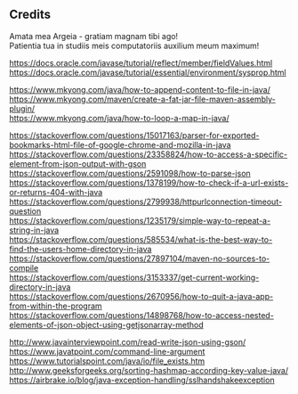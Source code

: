 Credits
--------------------------------------------------------------------------------
Amata mea Argeia - gratiam magnam tibi ago!  
Patientia tua in studiis meis computatoriis auxilium meum maximum!  

https://docs.oracle.com/javase/tutorial/reflect/member/fieldValues.html  
https://docs.oracle.com/javase/tutorial/essential/environment/sysprop.html  

https://www.mkyong.com/java/how-to-append-content-to-file-in-java/  
https://www.mkyong.com/maven/create-a-fat-jar-file-maven-assembly-plugin/  
https://www.mkyong.com/java/how-to-loop-a-map-in-java/  

https://stackoverflow.com/questions/15017163/parser-for-exported-bookmarks-html-file-of-google-chrome-and-mozilla-in-java  
https://stackoverflow.com/questions/23358824/how-to-access-a-specific-element-from-json-output-with-gson  
https://stackoverflow.com/questions/2591098/how-to-parse-json  
https://stackoverflow.com/questions/1378199/how-to-check-if-a-url-exists-or-returns-404-with-java  
https://stackoverflow.com/questions/2799938/httpurlconnection-timeout-question  
https://stackoverflow.com/questions/1235179/simple-way-to-repeat-a-string-in-java  
https://stackoverflow.com/questions/585534/what-is-the-best-way-to-find-the-users-home-directory-in-java  
https://stackoverflow.com/questions/27897104/maven-no-sources-to-compile  
https://stackoverflow.com/questions/3153337/get-current-working-directory-in-java  
https://stackoverflow.com/questions/2670956/how-to-quit-a-java-app-from-within-the-program  
https://stackoverflow.com/questions/14898768/how-to-access-nested-elements-of-json-object-using-getjsonarray-method  

http://www.javainterviewpoint.com/read-write-json-using-gson/  
https://www.javatpoint.com/command-line-argument  
https://www.tutorialspoint.com/java/io/file_exists.htm  
http://www.geeksforgeeks.org/sorting-hashmap-according-key-value-java/  
https://airbrake.io/blog/java-exception-handling/sslhandshakeexception  
